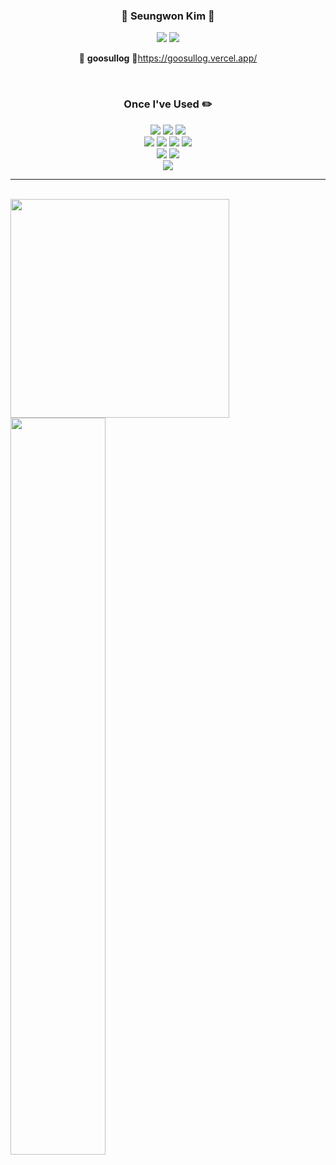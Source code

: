<div align="center">  

  ### 🐣 Seungwon Kim 🐥
 
 <a href="https://github.com/goosull"><img src="https://hits.seeyoufarm.com/api/count/incr/badge.svg?url=https%3A%2F%2Fgithub.com%2Fseondal&count_bg=%23000000&title_bg=%23000000&icon=github.svg&icon_color=%23E7E7E7&title=GitHub&edge_flat=false)"/></a> <a href="https://solved.ac/2060won"><img src="http://mazassumnida.wtf/api/mini/generate_badge?boj=2060won"/></a>

 🍏 **goosullog** 🍏https://goosullog.vercel.app/
 
  <br>
  
  ### Once I've Used ✏️
  <img src="https://img.shields.io/badge/C++-00599C?style=flat-square&logo=C%2B%2B&logoColor=white"/></a>
  <img src="https://img.shields.io/badge/Java-007396?style=flat-square&logo=java&logoColor=white"/></a>
  <img src="https://img.shields.io/badge/Python-3776AB?style=flat-square&logo=python&logoColor=white"/></a>
  <br>
  <img src="https://img.shields.io/badge/JavaScript-F7DF1E?style=flat-square&logo=javascript&logoColor=white"/></a>
  <img src="https://img.shields.io/badge/TypeScript-3178C6?style=flat-square&logo=typescript&logoColor=white"/></a>
  <img src="https://img.shields.io/badge/HTML5-E34F26?style=flat-square&logo=html5&logoColor=white"/></a>
  <img src="https://img.shields.io/badge/CSS3-1572B6?style=flat-square&logo=css3&logoColor=white"/></a>
  <br>
  <img src="https://img.shields.io/badge/GitHub-181717?style=flat-square&logo=github&logoColor=white"/>
  <img src="https://img.shields.io/badge/Git-F05032?style=flat-square&logo=git&logoColor=white"/>
  <br>
  <img src="https://img.shields.io/badge/Spring Boot-6DB33F?style=flat-square&logo=springboot&logoColor=white"/>
 
</div>
 
 ---

<div>
  <br>
 
   <img align="left" width=350 src="https://github-readme-stats.vercel.app/api/top-langs/?username=goosull&theme=dracula&exclude_repo=2020_1_CPL,2021_1_OOP,2021_2_ESL&layout=compact&langs_count=10"/>
   <img width="55%" src="https://github-readme-stats.vercel.app/api?username=goosull&show_icons=true&theme=dracula&hide="/>
</div>
